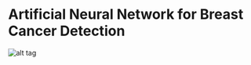 Artificial Neural Network for Breast Cancer Detection
========

![alt tag](http://image.noelshack.com/fichiers/2014/21/1400608400-ann-picture.jpg)
